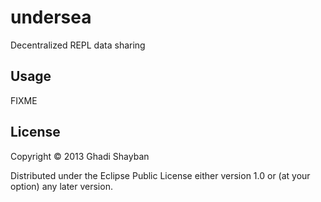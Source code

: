 # undersea

Decentralized REPL data sharing

## Usage

FIXME

## License

Copyright © 2013 Ghadi Shayban

Distributed under the Eclipse Public License either version 1.0 or (at
your option) any later version.
